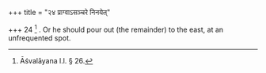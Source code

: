 +++
title = "२४ प्राग्वाऽसञ्चरे निनयेत्"

+++
24 [^15] . Or he should pour out (the remainder) to the east, at an unfrequented spot.


[^15]:  Āśvalāyana l.l. § 26.

